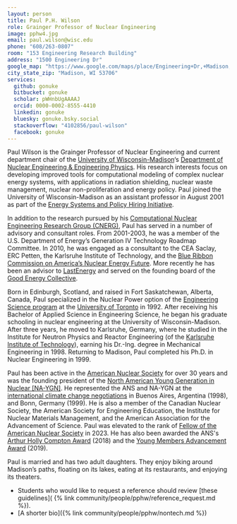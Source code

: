 ```yaml
---
layout: person
title: Paul P.H. Wilson
role: Grainger Professor of Nuclear Engineering
image: pphw4.jpg
email: paul.wilson@wisc.edu
phone: "608/263-0807"
room: "153 Engineering Research Building"
address: "1500 Engineering Dr"
google_map: "https://www.google.com/maps/place/Engineering+Dr,+Madison,+WI+53706/@43.0722638,-89.4132024,17z/data=!4m5!3m4!1s0x8807acc6ec542427:0x8e97163cfd1719a0!8m2!3d43.0722638!4d-89.4110137"
city_state_zip: "Madison, WI 53706"
services:
  github: gonuke
  bitbucket: gonuke
  scholar: pWHnbUgAAAAJ
  orcid: 0000-0002-8555-4410
  linkedin: gonuke
  bluesky: gonuke.bsky.social
  stackoverflow: "4102856/paul-wilson"
  facebook: gonuke
---
```


Paul Wilson is the Grainger Professor of Nuclear Engineering and current
department chair of the [University of Wisconsin-Madison](http://www.wisc.edu)‘s
[Department of Nuclear Engineering & Engineering Physics](http://engineering.wisc.edu/neep). His research
interests focus on developing improved tools for computational modeling of
complex nuclear energy systems, with applications in radiation shielding,
nuclear waste management, nuclear non-proliferation and energy policy. Paul
joined the University of Wisconsin-Madison as an assistant professor in August
2001 as part of the [Energy Systems and Policy Hiring
Initiative](https://facstaff.provost.wisc.edu/cluster-hiring-initiative/). 

In addition to the research pursued by his [Computational Nuclear Engineering
Research Group (CNERG)](http://cnerg.engr.wisc.edu), Paul has served in a number
of advisory and consultant roles. From 2001-2003, he was a member of the U.S.
Department of Energy’s Generation IV Technology Roadmap Committee. In 2010, he
was engaged as a consultant to the CEA Saclay, ERC Petten, the Karlsruhe
Institute of Technology, and the [Blue Ribbon Commission on America’s Nuclear
Energy
Future](http://energy.gov/sites/prod/files/2013/04/f0/brc_finalreport_jan2012.pdf).
More recently he has been an advisor to [LastEnergy](https://www.lastenergy.com/) 
and served on the founding board of the 
[Good Energy Collective](https://www.goodenergycollective.org/). 


Born in Edinburgh, Scotland, and raised in Fort Saskatchewan, Alberta, Canada,
Paul specialized in the Nuclear Power option of the [Engineering Science
program](https://engsci.utoronto.ca/) at the [University of
Toronto](https://www.utoronto.ca) in 1992. After receiving his Bachelor of
Applied Science in Engineering Science, he began his graduate schooling in
nuclear engineering at the University of Wisconsin-Madison. After three years,
he moved to Karlsruhe, Germany, where he studied in the Institute for Neutron
Physics and Reactor Engineering (of the [Karlsruhe Institute of
Technology](https://www.kit.edu)), earning his Dr.-Ing. degree in Mechanical
Engineering in 1998. Returning to Madison, Paul completed his Ph.D. in Nuclear
Engineering in 1999.

Paul has been active in the [American Nuclear Society](https://www.ans.org) for
over 30 years and was the founding president of the [North American Young
Generation in Nuclear [NA-YGN]](https://www.naygn.org). He represented the ANS
and NA-YGN at the [international climate change negotiations](http://unfccc.int)
in Buenos Aires, Argentina (1998), and Bonn, Germany (1999). He is also a member
of the Canadian Nuclear Society, the American Society for Engineering Education,
the Institute for Nuclear Materials Management, and the American Association for
the Advancement of Science. Paul was elevated to the rank of [Fellow of the
American Nuclear Society](https://www.ans.org/honors/fellows/) in 2023.  He has
also been awarded the ANS's [Arthur Holly Compton
Award](https://www.ans.org/honors/award-compton/) (2018) and the [Young Members
Advancement Award](https://www.ans.org/honors/award-yngmbradvance/) (2019).


Paul is married and has two adult daughters. They enjoy biking around Madison’s paths,
floating on its lakes, eating at its restaurants, and enjoying its theaters.

* Students who would like to request a reference should review [these
guidelines]( {% link community/people/pphw/reference_request.md %}).
* [A shorter bio]({% link community/people/pphw/nontech.md %})